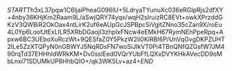 $START$Th3xL37pqw1C6ljaiPheaG096lU+5LdryaTYunuXc036eRGIpRjs2dfXY+4nby36KHjKm2Raam9L/aSwjQRY74yqx/wqH2sIruizRC8EVt+owkXPrzddGKzV3QWBiR2OkOax4ntLirK2uf6eAUpGcJSPBpcSiVgitZNno35cZan9X/roEu4L0Yp6LoofJtExLILR5XRbDGaojI3zhplxFNcw4eEMkH67RymNEhPpeRpq+Apxw6BC3UEboXuRczWt+9QESfaZ0Y5PkzW2li0KIRBI6P/UnVqGvgDKPZUHT2ILe5ZzXTQPyN0nGBWYJ5NqRDsFN7woSiJIkVT0Pi4TBnQNfQZGsfW7JM490rqTd37EHHhIdWRkKM+Dv0ssIEed0VQrYUbFfLQXxDVYKHkAVecDD9oMbLnxl71SDUMkUP8HhbQIO+/qk3WK5Lv+az4+$END$
